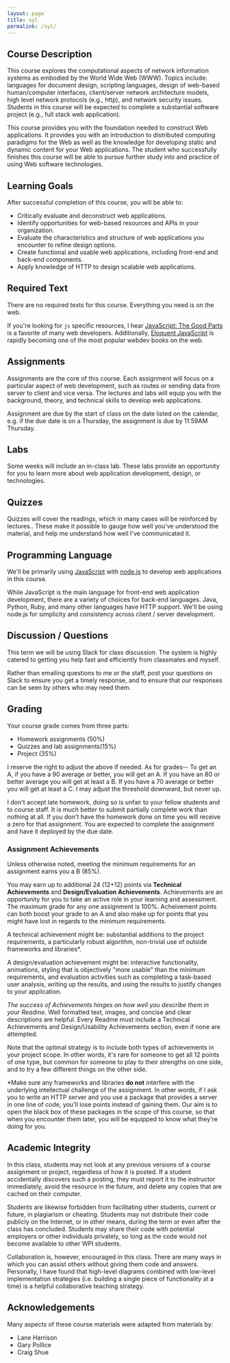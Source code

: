 ```yaml
---
layout: page
title: syl
permalink: /syl/
---
```


Course Description
---

This course explores the computational aspects of network information systems as embodied by the World Wide Web (WWW). 
Topics include: languages for document design, scripting languages, design of web-based human/computer interfaces, client/server network architecture models, high level network protocols (e.g., http), and network security issues. 
Students in this course will be expected to complete a substantial software project (e.g., full stack web application). 

This course provides you with the foundation needed to construct Web applications. 
It provides you with an introduction to distributed computing paradigms for the Web as well as the knowledge for developing static and dynamic content for your Web applications. 
The student who successfully finishes this course will be able to pursue further study into and practice of using Web software technologies.

Learning Goals
---

After successful completion of this course, you will be able to:

- Critically evaluate and deconstruct web applications.
- Identify opportunities for web-based resources and APIs in your organization.
- Evaluate the characteristics and structure of web applications you encounter to refine design options.
- Create functional and usable web applications, including front-end and back-end components.
- Apply knowledge of HTTP to design scalable web applications.

Required Text
---

There are no required texts for this course.
Everything you need is on the web.

If you're looking for `js` specific resources, I hear [JavaScript: The Good Parts](https://www.amazon.com/JavaScript-Good-Parts-Douglas-Crockford/dp/0596517742) is a favorite of many web developers.
Additionally, [Eloquent JavaScript](https://eloquentjavascript.net/) is rapidly becoming one of the most popular webdev books on the web.

Assignments
---
Assignments are the core of this course. 
Each assignment will focus on a particular aspect of web development, such as routes or sending data from server to client and vice versa. 
The lectures and labs will equip you with the background, theory, and technical skills to develop web applications.

Assignment are due by the start of class on the date listed on the calendar, e.g. if the due date is on a Thursday, the assignment is due by 11:59AM Thursday.

Labs
---
Some weeks will include an in-class lab. 
These labs provide an opportunity for you to learn more about web application development, design, or technologies.

Quizzes
---
Quizzes will cover the readings, which in many cases will be reinforced by lectures..
These make it possible to gauge how well you've understood the material, and help me understand how well I've communicated it.

Programming Language
---

We'll be primarily using [JavaScript](https://developer.mozilla.org/en-US/docs/Web/JavaScript) with [node.js](http://nodejs.org/) to develop web applications in this course.

While JavaScript is the main language for front-end web application development, there are a variety of choices for back-end languages. Java, Python, Ruby, and many other languages have HTTP support. 
We'll be using node.js for simplicity and consistency across client / server development.

Discussion / Questions
---

This term we will be using Slack for class discussion. 
The system is highly catered to getting you help fast and efficiently from classmates and myself. 

Rather than emailing questions to me or the staff, post your questions on Slack to ensure you get a timely response, and to ensure that our responses can be seen by others who may need them.

Grading
---

Your course grade comes from three parts:

- Homework assignments (50%)
- Quizzes and lab assignments(15%)
- Project (35%)

I reserve the right to adjust the above if needed. 
As for grades-- 
To get an A, if you have a 90 average or better, you will get an A. 
If you have an 80 or better average you will get at least a B. 
If you have a 70 average or better you will get at least a C. 
I may adjust the threshold downward, but never up.

I don't accept late homework, doing so is unfair to your fellow students and to course staff. 
It is much better to submit partially complete work than nothing at all.
If you don't have the homework done on time you will receive a zero for that assignment. 
You are expected to complete the assignment and have it deployed by the due date.

### Assignment Achievements

Unless otherwise noted, meeting the minimum requirements for an assignment earns you a B (85%).

You may earn up to additional 24 (12+12) points via __Technical Achievements__ and __Design/Evaluation Achievements__.
Achievements are an opportunity for you to take an active role in your learning and assessment. The maximum grade for any one assignment is 100%. Acheivement points can both boost your grade to an A and also make up for points that you might have lost in regards to the minimum requirements.

A technical achievement might be: substantial additions to the project requirements, a particularly robust algorithm, non-trivial use of outside frameworks and libraries\*.

A design/evaluation achievement might be: interactive functionality, animations, styling that is objectively "more usable" than the minimum requirements, and evaluation activities such as completing a task-based user analysis, writing up the results, and using the results to justify changes to your application.

*The success of Achievements hinges on how well you describe them in your Readme.*
Well formatted text, images, and concise and clear descriptions are helpful.
Every Readme must include a Technical Achievements and Design/Usability Achievements section, even if none are attempted.

Note that the optimal strategy is to include both types of achievements in your project scope.
In other words, it's rare for someone to get all 12 points of one type, but common for someone to play to their strengths on one side, and to try a few different things on the other side.

\*Make sure any frameworks and libraries **do not** interfere with the underlying intellectual challenge of the assignment. In other words, if I ask you to write an HTTP server and you use a package that provides a server in one line of code, you'll lose points instead of gaining them.
Our aim is to open the black box of these packages in the scope of this course, so that when you encounter them later, you will be equipped to know what they're doing for you.



Academic Integrity
---

In this class, students may not look at any previous versions of a course assignment or project, regardless of how it is posted. 
If a student accidentally discovers such a posting, they must report it to the instructor immediately, avoid the resource in the future, and delete any copies that are cached on their computer.

Students are likewise forbidden from facilitating other students, current or future, in plagiarism or cheating. 
Students may not distribute their code publicly on the Internet, or in other means, during the term or even after the class has concluded. 
Students may share their code with potential employers or other individuals privately, so long as the code would not become available to other WPI students.

Collaboration is, however, encouraged in this class. There are many ways in which you can assist others without giving them code and answers. Personally, I have found that high-level diagrams combined with low-level implementation strategies (i.e. building a single piece of functionality at a time) is a helpful collaborative teaching strategy.

Acknowledgements
---

Many aspects of these course materials were adapted from materials by:
- Lane Harrison
- Gary Pollice
- Craig Shue
